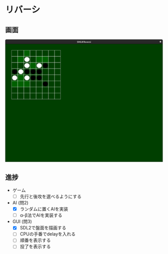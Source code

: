# リバーシ

## 画面

![Reversi](image.png)

## 進捗

- ゲーム
  - [ ] 先行と後攻を選べるようにする
- AI (問2)
  - [x] ランダムに置くAIを実装
  - [ ] α-β法でAIを実装する
- GUI (問3)
  - [x] SDL2で盤面を描画する
  - [ ] CPUの手番でdelayを入れる
  - [ ] 順番を表示する
  - [ ] 投了を表示する
